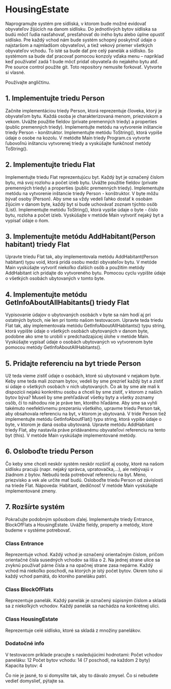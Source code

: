 # HousingEstate

Naprogramujte systém pre sídliská, v ktorom bude možné evidovať obyvateľov žijúcich na danom sídlisku. Do jednotlivých bytov sídliska sa budú môcť ľudia nasťahovať, presťahovať do iného bytu alebo úplne opustiť sídlisko. Pre každý vchod nám bude systém schopný poskytnúť údaje o najstaršom a najmladšom obyvateľovi, a tiež vekový priemer všetkých obyvateľov vchodu. To isté sa bude dať pre celý panelák a sídlisko. So systémom sa bude dať pracovať pomocou konzoly vďaka menu – napríklad keď používateľ zadá 1 bude môcť pridať obyvateľa do nejakého bytu atď. Pre source control použite git. Toto repository nemusíte forkovať. Vytvorte si vlasné.

Používajte angličtinu.

## 1. Implementujte triedu Person
Začnite implementáciou triedy Person, ktorá reprezentuje človeka, ktorý je obyvateľom bytu. Každá osoba je charakterizovaná menom, priezviskom a vekom. Uvážte použitie fieldov (private premenných triedy) a properties (public premenných triedy). Implementujte metódu na vytvorenie inštancie triedy Person - konštruktor. Implementujte metódu ToString(), ktorá vypíše údaje o osobe na kozolu. V metódte Main triedy Program.cs vytvorte ľubovoľnú inštanciu vytvorenej triedy a vyskúšajte funkčnosť metódy ToString().

## 2. Implementujte triedu Flat
Implementujte triedu Flat reprezentujúcu byt. Každý byt je označený číslom bytu, má svoj rozlohu a počet izieb bytu. Uvážte použitie fieldov (private premenných triedy) a properties (public premenných triedy). Implementujte metódu na vytvorenie inštancie triedy Person - konštruktor. V byte môžu bývať osoby (Person). Aby sme sa vždy vedeli ľahko dostať k osobám žijúcim v danom byte, každý byt si bude uchovávať zoznam týchto osôb (List<Person>). Implementujte metódu ToString(), ktorá vypíše údaje o byte - číslo bytu, rozloha a počet izieb. Vyskúšajte v metóde Main vytvoriť nejaký byt a vypísať údaje o ňom.

## 3. Implementujte metódu AddHabitant(Person habitant) triedy Flat
Upravte triedu Flat tak, aby implementovala metódu AddHabitant(Person habitant) typu void, ktorá pridá osobu medzi obyvateľov bytu. V metóde Main vyskúšajte vytvoriť niekoľko ďalších osôb a použitím metódy AddHabitant ich pridajte do vytvoreného bytu. Pomocou cyclu vypíšte údaje o všetkých osobách ubytovaných v tomto byte.

## 4. Implementujte metódu GetInfoAboutAllHabitants() triedy Flat
Vypisovanie údajov o ubytovaných osobách v byte sa nám hodí aj pri ostatných bytoch, nie len pri tomto našom testovacom. Upravte teda triedu Flat tak, aby implementovala metódu GetInfoAboutAllHabitants() typu string, ktorá vypíšte údaje o všetkých osobách ubytovaných v danom byte, podobne ako sme to urobili v predchadzajúcej úlohe v metóde Main. Vyskúšajte vypísať údaje o osobách ubytovaných vo vytvorenom byte pomocou metódy GetInfoAboutAllHabitants().

## 5. Pridajte referenciu na byt triede Person
Už teda vieme zistiť údaje o osobách, ktoré sú ubytované v nejakom byte. Keby sme teda mali zoznam bytov, vedeli by sme prezrieť každý byt a zistiť si údaje o všetkých osobách v nich ubytovaných. Čo ak by sme ale mali k dispozícii nejakú konkrétnu osobu a chceli by sme zistiť, v ktorom z našich bytov býva? Museli by sme prehľadávať všetky byty a všetky zoznamy osôb, či to náhodou nie je práve ten, ktorého hľadáme. Aby sme sa vyhli takémuto neefektívnemu prezeraniu všetkého, upravme triedu Person tak, aby obsahovala referenciu na byt, v ktorom je ubytovaná. V tride Person tiež implementujte metódu GetInfoAboutFlat() typu string, ktorá vypíše údaje o byte, v ktorom je daná osoba ubytovaná. Upravte metódu AddHabitant triedy Flat, aby nastavila práve pridávanému obyvateľovi referenciu na tento byt (this). V metóde Main vyskúšajte implementované metódy.

## 6. Osloboďte triedu Person
Čo keby sme chceli neskôr systém neskôr rozšíriť aj osoby, ktoré na našom sídlisku pracujú (napr. nejaký správca, upratovačka,...), ale nebývajú v žiadnom z bytov. Nebudú teda potrebovať referenciu na byt. Meno, priezvisko a vek ale určite mať budú. Osloboďte triedu Person od závislosti na triede Flat. Nápoveda: Habitant, dedičnosť
V metóde Main vyskúšajte implementované zmeny.

## 7. Rozšírte systém

Pokračujte podobným spôsobom ďalej. Implementujte triedy Entrance, BlockOfFlats a HousingEstate. Uvážte fieldy, property a metódy, ktoré budeme v systéme potrebovať.

### Class  Entrance
Reprezentuje vchod. Každý vchod je označený orientačným číslom, pričom orientačné čísla susedných vchodov sa líšia o 2. Na jednej strane ulice sa zvyknú používať párne čísla a na opačnej strane zasa nepárne. Každý vchod má niekoľko poschodí, na ktorých je istý počet bytov. Okrem toho si každý vchod pamätá, do ktorého paneláku patrí.

### Class BlockOfFlats
Reprezentuje panelák. Každý panelák je označený súpisným číslom a skladá sa z niekoľkých vchodov. Každý panelák sa nachádza na konkrétnej ulici.

### Class HousingEstate
Reprezentuje celé sídlisko, ktoré sa skladá z množiny panelákov.


### Dodatočné info
V testovacom príklade pracujte s nasledujúcimi hodnotami:
Počet vchodov paneláku: 12
Počet bytov vchodu: 14 (7 poschodí, na každom 2 byty)
Kapacita bytov: 4

Čo nie je jasné, to si domyslite tak, aby to dávalo zmysel. Čo si nebudete vedieť domyslieť, pýtajte sa.
